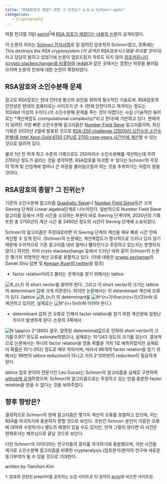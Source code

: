 ```yaml
---
title: "RSA암호의 종말? 과연 그 진위는? a.k.a Schnorr-gate"
categories: 
   - Cryptography
---
```


며칠 전(3월 3일) [eprint][1]<sup>[1](#footnote_1)</sup>에 [RSA 암호가 깨졌다는 내용의 논문][schnorr_paper]이 공개되었다.

이 논문의 저자는 [Schnorr 전자서명][3]로 잘 알려진 암호학자 Schnorr였고,
초록에는 _This destroys the RSA cryptosystem (이 공격은 RSA암호시스템을 파괴할 것이다)_ 라고 당당히 밝히고 있었기에
논문이 업로드된지 하루도 되지 않아 [암호커뮤니티 (crypto stackexchange)를 비롯하여][4] [reddit][5]과 같은 곳에서는 엄청난 파장을 불러일으키며 논문의 진위에 대한 논란이 확장되었다.


## RSA암호와 소인수분해 문제
참고로 RSA암호는 현대 인터넷 통신의  보안을 위하여  필수적인 기술로써,
RSA암호의 안전성은 현대의 컴퓨터로는 사이즈가 큰 수 (현재 안전다하고 여겨지는 정도는 1024bit 이상의 수이다.)의 소인수분해 문제를 푸는 것이 어렵다는 사실 (기술적인 용어로는 *계산복잡도 (computational complexity)*라고 한다)에 기반하고 있다. 
현재까지 알려진 가장 빠른 소인수분해 알고리즘은 [Number Field Sieve][6] 알고리즘이며,
최신 기록은 2020년 2월에 발표된 것으로 [RSA-250 challenge (250자리 십진수의 소인수분해)를 Intel Xeon Gold 6130 CPU로 2700 core-years 시간만에 계산][7]할 수 있는 것으로 알려져 있다.

불과 1년 전 학계 최고 수준의 기록으로도 250자리수 소인수분해를 계산하는데 무려 2700년 정도가 걸리는 것을 생각하면,
RSA암호를 파괴할 수 있다는 Schnorr의 주장이 학계 및 산업계에 얼마나 큰 파장을 불러일으킬까 하는 것을 추측하기는 어렵지 않을 것이다.

## RSA암호의 종말? 그 진위는?
기존의 소인수분해 알고리즘 [Quadratic Sieve][8]나 [Number Field Sieve][6]등은 크게 Sieving 단계와 Linear algebra단계로 나누어진다.
일반적으로 Number Field Sieve 알고리즘 등에서 가장 시간을 소모하는 부분이 바로 Sieving 단계이며,
2020년의 기록 또한 총 2700년의 계산 시간 중 2450년 정도의 시간이 Sieving 단계에 소요되었다.

Schnorr의 알고리즘은 주장대로라면 이 Sieving 단계의 계산을 매우 빠른 시간 안에 계산할 수 있게 된다.
(Schnorr의 논문에는 계산복잡도가 명시적으로 드러나 있지 않기 때문에 수치적으로 기존 알고리즘 대비 얼마나 빨라진다고 주장하고 있는지는 분명하지 않다.)
하지만, 이미 cryto stackexchange 등에서 드러난 바와 같이 Schnorr의 논문은 몇가지 치명적인 계산 오류를 포함하고 있다.
(아래 내용은 [crypto exchange][4]의 Daniel Shiu 답변 및 [Keegan Ryan의 twitter][9]을 참조)

* factor relation이라고 불리는 관계식을 찾기 위해서는 lattice
<img src="https://latex.codecogs.com/gif.latex?R_{n,f}" title="R_{n,f}" />
의 short vector를 찾아야 한다.
그리고 이 short vector의 크기는 lattice의 determinant 값에 크게 의존한다.
하지만 논문에서는 이 determinant 계산에 오류가 있다.
(lattice
<img src="https://latex.codecogs.com/gif.latex?R_{n,f}" title="R_{n,f}" />
의 determinant를
<img src="https://latex.codecogs.com/gif.latex?N^{n&plus;1}\frac{n(n&plus;1)}{2}lnN" title="N^{n+1}\frac{n(n+1)}{2}lnN" />
로 계산하고 있지만, 실제로는
<img src="https://latex.codecogs.com/gif.latex?N^{n&plus;1}n!lnN" title="N^{n+1}n!lnN" />
이어야 한다.)

* determinant 값의 큰 오류로 인해서 factor relation을 얻기 위한 계산량에 엄청난 차이가 발생하게 된다.
논문의 3쪽에서
<img src="https://latex.codecogs.com/gif.latex?N&space;\approx&space;2^{800}" title="N \approx 2^{800}" />
경우,
잘못된 determninat값으로 인하여 short vector의 크기를 0.917 정도로 estimate하였으나,
실제로는 10^243 정도의 크기를 갖는다.
결과적으로 논문에서는 하나의 factor relation을 얻을 확률을 거의 1로 예측하였지만
실제로 이 확률은 10^(-202) 정도로 매우 작아지며,
따라서 96개의 factor relation을 얻기 위해서는 96번의 lattice reduction이 아니고 거의 2^200번의 reduction이 필요하게 된다.


lattice 암호 분야의 전문가인 Leo Ducas는 Schnorr의 알고리즘을 실제로 구현하여 [github에 공개][10]하였으며,
Schnorr의 알고리즘으로는 주장하고 있는 만큼 충분한 factor relation을 얻을 수 없다는 것을 보여주었다.

## 향후 향방은?
결과적으로 Schnorr의 현재 알고리즘은 몇가지 계산적 오류를 포함하고 있으며,
이는 RSA를 파괴하기에 충분하지 못할 것으로 보인다.
조만간 Schnorr 본인이 이같은 오류에 대하여 수정하거나 별도의 해명이 있을 수도 있지만,
만약 그렇지 않다면 이 사건은 현재로서는 해프닝으로 끝날 것으로 보인다.

다만 Schnorr의 아이디어는 연구자들의 흥미를 자극하기에 충분했으며,
이번 사건을 계기로 소인수분해 알고리즘을 비롯한 cryptanalysis (암호분석)분야의 연구에 새로운 동기부여가 될 수 있을 것으로 기대한다.

_written by Taechan Kim_


<a name="footnote_1"><font size="2">1</font></a>: <font size = "2">암호와 관련된 preprint를 공유하는 논문 사이트로 타 분야의 [arxiv][2]와 비슷한 사이트임.</font>



[1]: https://eprint.iacr.org/
[2]: https://arxiv.org/
[schnorr_paper]: https://eprint.iacr.org/2021/232.pdf
[3]: https://en.wikipedia.org/wiki/Schnorr_signature
[4]: https://crypto.stackexchange.com/questions/88582/does-schnorrs-2021-factoring-method-show-that-the-rsa-cryptosystem-is-not-secur
[5]: https://www.reddit.com/r/math/comments/lwf0t5/fast_factoring_integers_by_svp_algorithms/
[6]: https://en.wikipedia.org/wiki/General_number_field_sieve
[7]: https://listserv.nodak.edu/cgi-bin/wa.exe?A2=NMBRTHRY;dc42ccd1.2002
[8]: https://en.wikipedia.org/wiki/Quadratic_sieve#cite_note-1
[9]: https://twitter.com/inf_0_/status/1367376959055962112
[10]: https://github.com/lducas/SchnorrGate
